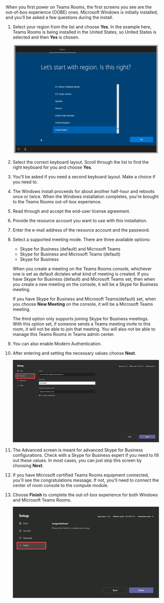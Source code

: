 When you first power on Teams Rooms, the first screens you see are the out-of-box experience (OOBE) ones. Microsoft Windows is initially installed, and you’ll be asked a few questions during the install.

1. Select your region from the list and choose **Yes**. In the example here, Teams Rooms is being installed in the United States, so United States is selected and then **Yes** is chosen.

   ![Initial Windows install region verification screen](../media/out-of-box-region.png)

2. Select the correct keyboard layout. Scroll through the list to find the right keyboard for you and choose **Yes**.
1. You'll be asked if you need a second keyboard layout. Make a choice if you need to.
1. The Windows install proceeds for about another half-hour and reboots once or twice. When the Windows installation completes, you're brought to the Teams Rooms out-of-box experience.
1. Read through and accept the end-user license agreement. 
1. Provide the resource account you want to use with this installation.
1. Enter the e-mail address of the resource account and the password. 
1. Select a supported meeting mode.  There are three available options:

   - Skype for Business (default) and Microsoft Teams
   - Skype for Business and Microsoft Teams (default)
   - Skype for Business

   When you create a meeting on the Teams Rooms console, whichever one is set as default dictates what kind of meeting is created. If you have Skype for Business (default) and Microsoft Teams set, then when you create a new meeting on the console, it will be a Skype for Business meeting.

   If you have Skype for Business and Microsoft Teams(default) set, when you choose **New Meeting** on the console, it will be a Microsoft Teams meeting.

   The third option only supports joining Skype for Business meetings. With this option set, if someone sends a Teams meeting invite to this room, it will not be able to join that meeting. You will also not be able to manage this Teams Rooms in Teams admin center.

1. You can also enable Modern Authentication. 
1. After entering and setting the necessary values choose **Next**. 

   ![Click Next after your password](../media/out-of-box-initial-setup-options.png)

1. The Advanced screen is meant for advanced Skype for Business configurations. Check with a Skype for Business expert if you need to fill out these values. In most cases, you can just skip this screen by choosing **Next**.
1. If you have Microsoft certified Teams Rooms equipment connected, you'll see the congratulations message. If not, you'll need to connect the center of room console to the compute module.
1. Choose **Finish** to complete the out-of-box experience for both Windows and Microsoft Teams Rooms.

   ![Finish the out-of-box experience](../media/out-of-box-finish.png)
